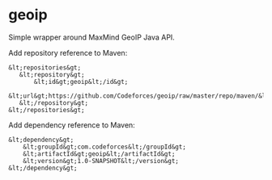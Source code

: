 geoip
==================

Simple wrapper around MaxMind GeoIP Java API.

Add repository reference to Maven:

~~~~~
&lt;repositories&gt;
   &lt;repository&gt;
       &lt;id&gt;geoip&lt;/id&gt;
       &lt;url&gt;https://github.com/Codeforces/geoip/raw/master/repo/maven/&lt;/url&gt;
   &lt;/repository&gt;
&lt;/repositories&gt;
~~~~~

Add dependency reference to Maven:

~~~~~
&lt;dependency&gt;
    &lt;groupId&gt;com.codeforces&lt;/groupId&gt;
    &lt;artifactId&gt;geoip&lt;/artifactId&gt;
    &lt;version&gt;1.0-SNAPSHOT&lt;/version&gt;
&lt;/dependency&gt;
~~~~~
